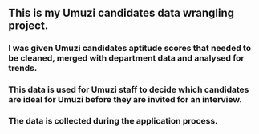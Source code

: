 ## This is my Umuzi candidates data wrangling project.

### I was given Umuzi candidates aptitude scores that needed to be cleaned, merged with department data and analysed for trends.
### This data is used for Umuzi staff to decide which candidates are ideal for Umuzi before they are invited for an interview.
### The data is collected during the application process.
